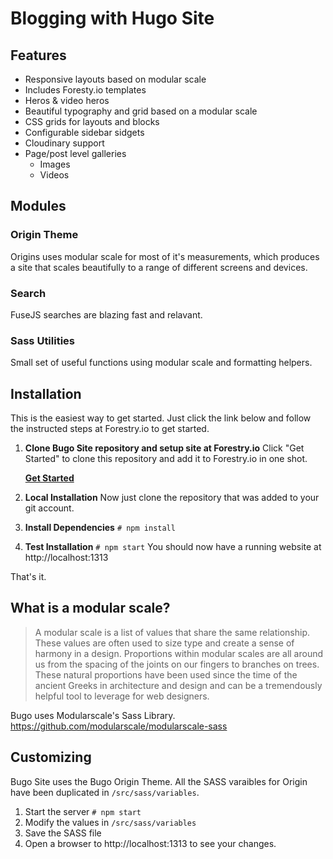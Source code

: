 # Blogging with Hugo Site

## Features

* Responsive layouts based on modular scale
* Includes Foresty.io templates
* Heros & video heros
* Beautiful typography and grid based on a modular scale
* CSS grids for layouts and blocks
* Configurable sidebar sidgets
* Cloudinary support
* Page/post level galleries
  * Images
  * Videos

## Modules

### Origin Theme
Origins uses modular scale for most of it's measurements, which produces a site that scales beautifully to a range of different screens and devices.

### Search
FuseJS searches are blazing fast and relavant.

### Sass Utilities
Small set of useful functions using modular scale and formatting helpers.

## Installation

This is the easiest way to get started. Just click the link below and follow the instructed steps at Forestry.io to get started.

1. **Clone Bugo Site repository and setup site at Forestry.io**
    Click "Get Started" to clone this repository and add it to Forestry.io in one shot.

    **[Get Started]( https://app.forestry.io/quick-start?repo=bugoio/bugo-site&engine=hugo "Get   Started")**

1. **Local Installation**
    Now just clone the repository that was added to your git account.

1. **Install Dependencies**
    ```# npm install```
1. **Test Installation**
    ```# npm start``` You should now have a running website at http://localhost:1313

That's it.

## What is a modular scale?

> A modular scale is a list of values that share the same relationship. These values are often used to size type and create a sense of harmony in a design. Proportions within modular scales are all around us from the spacing of the joints on our fingers to branches on trees. These natural proportions have been used since the time of the ancient Greeks in architecture and design and can be a tremendously helpful tool to leverage for web designers.

Bugo uses Modularscale's Sass Library. https://github.com/modularscale/modularscale-sass

## Customizing

Bugo Site uses the Bugo Origin Theme. All the SASS varaibles for Origin have been duplicated in ```/src/sass/variables```.

1. Start the server ```# npm start```
2. Modify the values in ```/src/sass/variables```
3. Save the SASS file
4. Open a browser to http://localhost:1313 to see your changes.


